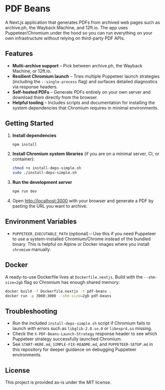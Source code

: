 # PDF Beans

A Next.js application that generates PDFs from archived web pages such as archive.ph, the Wayback Machine, and 12ft.io. The app uses Puppeteer/Chromium under the hood so you can run everything on your own infrastructure without relying on third-party PDF APIs.

## Features

- **Multi-archive support** – Pick between archive.ph, the Wayback Machine, or 12ft.io.
- **Resilient Chromium launch** – Tries multiple Puppeteer launch strategies (including the `--single-process` flag) and surfaces detailed diagnostics via response headers.
- **Self-hosted PDFs** – Generate PDFs entirely on your own server and download them directly from the browser.
- **Helpful tooling** – Includes scripts and documentation for installing the system dependencies that Chromium requires in minimal environments.

## Getting Started

1. **Install dependencies**

   ```bash
   npm install
   ```

2. **Install Chromium system libraries** (if you are on a minimal server, CI, or container):

   ```bash
   chmod +x install-deps-simple.sh
   sudo ./install-deps-simple.sh
   ```

3. **Run the development server**

   ```bash
   npm run dev
   ```

4. Open [http://localhost:3000](http://localhost:3000) with your browser and generate a PDF by pasting the URL you want to archive.

## Environment Variables

- `PUPPETEER_EXECUTABLE_PATH` (optional) – Use this if you need Puppeteer to use a system-installed Chromium/Chrome instead of the bundled binary. This is helpful on Alpine or Docker images where you install `chromium` manually.

## Docker

A ready-to-use Dockerfile lives at `Dockerfile.nextjs`. Build with the `--shm-size=2gb` flag so Chromium has enough shared memory:

```bash
docker build -f Dockerfile.nextjs -t pdf-beans .
docker run -p 3000:3000 --shm-size=2gb pdf-beans
```

## Troubleshooting

- Run the included `install-deps-simple.sh` script if Chromium fails to launch with errors such as `libglib-2.0.so.0` or `libnspr4.so` missing.
- Check the `X-PDF-Beans-Launch-Strategy` response header to see which Puppeteer strategy successfully launched Chromium.
- See `START-HERE.md`, `SIMPLE-FIX-README.md`, and `PUPPETEER-SETUP.md` in this repository for deeper guidance on debugging Puppeteer environments.

## License

This project is provided as-is under the MIT license.
